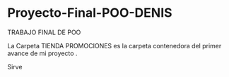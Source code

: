 # Proyecto-Final-POO-DENIS

TRABAJO FINAL DE POO 

La Carpeta TIENDA PROMOCIONES  es la carpeta contenedora del primer avance de mi proyecto .

Sirve
